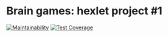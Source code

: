 # Brain games: hexlet project #1
[![Maintainability](https://api.codeclimate.com/v1/badges/61d2e260457a20a69be9/maintainability)](https://codeclimate.com/github/Dein1/project-lvl1-s168/maintainability)
[![Test Coverage](https://api.codeclimate.com/v1/badges/61d2e260457a20a69be9/test_coverage)](https://codeclimate.com/github/Dein1/project-lvl1-s168/test_coverage)
